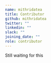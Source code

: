 ```yaml
---
name: mithridatea
title: Contributor
github: mithridatea
twitter: ""
linkedin: ""
slack: ""
joining_date: ""
role: contributor
---
```


Still waiting for this
